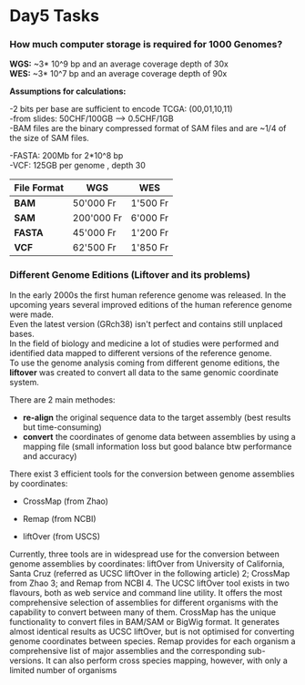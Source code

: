 # Day5 Tasks  

### How much computer storage is required for 1000 Genomes?  

**WGS:** ~3* 10^9 bp and an average coverage depth of 30x  
**WES:** ~3* 10^7 bp and an average coverage depth of 90x  


**Assumptions for calculations:**  

-2 bits per base are sufficient to encode TCGA: (00,01,10,11)  
-from slides: 50CHF/100GB --> 0.5CHF/1GB  
-BAM files are the binary compressed format of SAM files and are ~1/4 of the size of SAM files.  

-FASTA: 200Mb for 2*10^8 bp  
-VCF: 125GB per genome , depth 30

File Format | WGS | WES
----------- | --- | ---
**BAM** | 50'000 Fr | 1'500 Fr
**SAM** | 200'000 Fr | 6'000 Fr
**FASTA** |45'000 Fr |1'200 Fr
**VCF** |62'500 Fr | 1'850 Fr


### Different Genome Editions (Liftover and its problems)

In the early 2000s the first human reference genome was released. In the upcoming years several improved editions of the human reference genome were made.  
Even the latest version (GRch38) isn't perfect and contains still unplaced bases.  
In the field of biology and medicine a lot of studies were performed and identified data mapped to different versions of the reference genome.  
To use the genome analysis coming from different genome editions, the **liftover** was created to convert all data to the same genomic coordinate system.  

There are 2 main methodes:
*  **re-align** the original sequence data to the target assembly (best results but time-consuming)  
* **convert** the coordinates of genome data between assemblies by using a mapping file (small information loss but good balance btw performance and accuracy)  


There exist 3 efficient tools for the conversion between genome assemblies by coordinates:

- CrossMap (from Zhao)

- Remap (from NCBI)

- liftOver (from USCS)

Currently, three tools are in widespread use for the conversion between genome assemblies by coordinates: liftOver from University of California, Santa Cruz (referred as UCSC liftOver in the following article) 2; CrossMap from Zhao 3; and Remap from NCBI 4. The UCSC liftOver tool exists in two flavours, both as web service and command line utility. It offers the most comprehensive selection of assemblies for different organisms with the capability to convert between many of them. CrossMap has the unique functionality to convert files in BAM/SAM or BigWig format. It generates almost identical results as UCSC liftOver, but is not optimised for converting genome coordinates between species. Remap provides for each organism a comprehensive list of major assemblies and the corresponding sub-versions. It can also perform cross species mapping, however, with only a limited number of organisms


